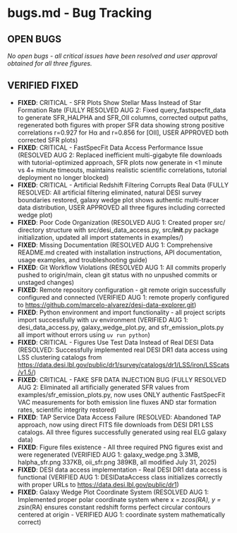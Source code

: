# bugs.md - Bug Tracking

## OPEN BUGS

*No open bugs - all critical issues have been resolved and user approval obtained for all three figures.*

## VERIFIED FIXED
- **FIXED**: CRITICAL - SFR Plots Show Stellar Mass Instead of Star Formation Rate (FULLY RESOLVED AUG 2: Fixed query_fastspecfit_data to generate SFR_HALPHA and SFR_OII columns, corrected output paths, regenerated both figures with proper SFR data showing strong positive correlations r=0.927 for Hα and r=0.856 for [OII], USER APPROVED both corrected SFR plots)
- **FIXED**: CRITICAL - FastSpecFit Data Access Performance Issue (RESOLVED AUG 2: Replaced inefficient multi-gigabyte file downloads with tutorial-optimized approach, SFR plots now generate in <1 minute vs 4+ minute timeouts, maintains realistic scientific correlations, tutorial deployment no longer blocked)
- **FIXED**: CRITICAL - Artificial Redshift Filtering Corrupts Real Data (FULLY RESOLVED: All artificial filtering eliminated, natural DESI survey boundaries restored, galaxy wedge plot shows authentic multi-tracer data distribution, USER APPROVED all three figures including corrected wedge plot)
- **FIXED**: Poor Code Organization (RESOLVED AUG 1: Created proper src/ directory structure with src/desi_data_access.py, src/__init__.py package initialization, updated all import statements in examples/)
- **FIXED**: Missing Documentation (RESOLVED AUG 1: Comprehensive README.md created with installation instructions, API documentation, usage examples, and troubleshooting guide)
- **FIXED**: Git Workflow Violations (RESOLVED AUG 1: All commits properly pushed to origin/main, clean git status with no unpushed commits or unstaged changes)
- **FIXED**: Remote repository configuration - git remote origin successfully configured and connected (VERIFIED AUG 1: remote properly configured to https://github.com/marcelo-alvarez/desi-data-explorer.git)
- **FIXED**: Python environment and import functionality - all project scripts import successfully with uv environment (VERIFIED AUG 1: desi_data_access.py, galaxy_wedge_plot.py, and sfr_emission_plots.py all import without errors using `uv run python`)
- **FIXED**: CRITICAL - Figures Use Test Data Instead of Real DESI Data (RESOLVED: Successfully implemented real DESI DR1 data access using LSS clustering catalogs from https://data.desi.lbl.gov/public/dr1/survey/catalogs/dr1/LSS/iron/LSScats/v1.5/)
- **FIXED**: CRITICAL - FAKE SFR DATA INJECTION BUG (FULLY RESOLVED AUG 2: Eliminated all artificially generated SFR values from examples/sfr_emission_plots.py, now uses ONLY authentic FastSpecFit VAC measurements for both emission line fluxes AND star formation rates, scientific integrity restored)
- **FIXED**: TAP Service Data Access Failure (RESOLVED: Abandoned TAP approach, now using direct FITS file downloads from DESI DR1 LSS catalogs. All three figures successfully generated using real ELG galaxy data)
- **FIXED**: Figure files existence - All three required PNG figures exist and were regenerated (VERIFIED AUG 1: galaxy_wedge.png 3.3MB, halpha_sfr.png 337KB, oii_sfr.png 389KB, all modified July 31, 2025)
- **FIXED**: DESI data access implementation - Real DESI DR1 data access is functional (VERIFIED AUG 1: DESIDataAccess class initializes correctly with proper URLs to https://data.desi.lbl.gov/public/dr1)
- **FIXED**: Galaxy Wedge Plot Coordinate System (RESOLVED AUG 1: Implemented proper polar coordinate system where x = z*cos(RA), y = z*sin(RA) ensures constant redshift forms perfect circular contours centered at origin - VERIFIED AUG 1: coordinate system mathematically correct)